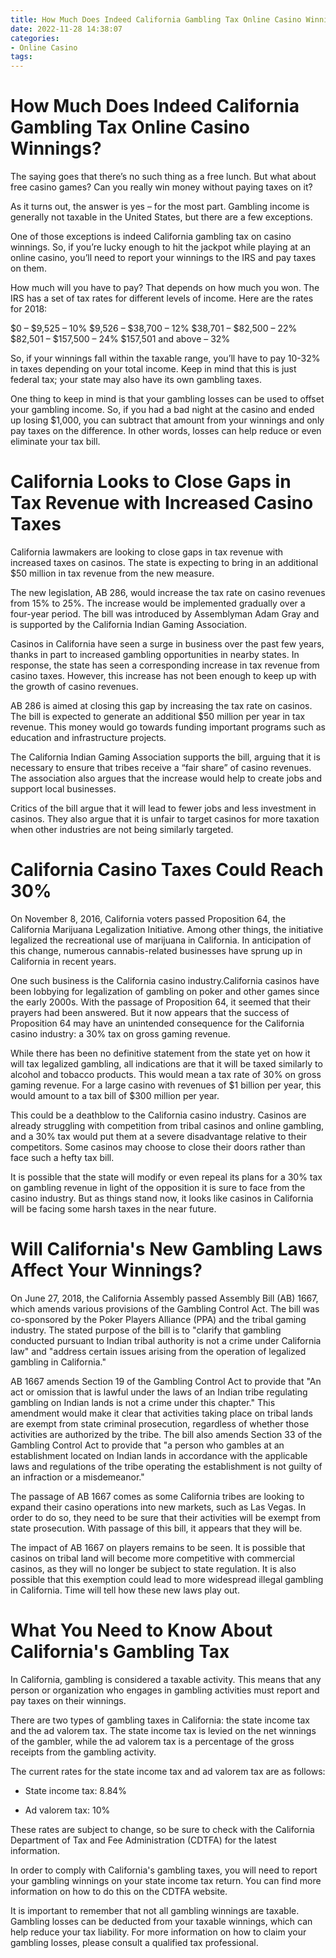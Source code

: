 ```yaml
---
title: How Much Does Indeed California Gambling Tax Online Casino Winnings
date: 2022-11-28 14:38:07
categories:
- Online Casino
tags:
---
```



#  How Much Does Indeed California Gambling Tax Online Casino Winnings?

The saying goes that there’s no such thing as a free lunch. But what about free casino games? Can you really win money without paying taxes on it?

As it turns out, the answer is yes – for the most part. Gambling income is generally not taxable in the United States, but there are a few exceptions.

One of those exceptions is indeed California gambling tax on casino winnings. So, if you’re lucky enough to hit the jackpot while playing at an online casino, you’ll need to report your winnings to the IRS and pay taxes on them.

How much will you have to pay? That depends on how much you won. The IRS has a set of tax rates for different levels of income. Here are the rates for 2018:

$0 – $9,525 – 10%
 $9,526 – $38,700 – 12% $38,701 – $82,500 – 22% $82,501 – $157,500 – 24% $157,501 and above – 32%

So, if your winnings fall within the taxable range, you’ll have to pay 10-32% in taxes depending on your total income. Keep in mind that this is just federal tax; your state may also have its own gambling taxes.

One thing to keep in mind is that your gambling losses can be used to offset your gambling income. So, if you had a bad night at the casino and ended up losing $1,000, you can subtract that amount from your winnings and only pay taxes on the difference. In other words, losses can help reduce or even eliminate your tax bill.

#  California Looks to Close Gaps in Tax Revenue with Increased Casino Taxes

California lawmakers are looking to close gaps in tax revenue with increased taxes on casinos. The state is expecting to bring in an additional $50 million in tax revenue from the new measure.

The new legislation, AB 286, would increase the tax rate on casino revenues from 15% to 25%. The increase would be implemented gradually over a four-year period. The bill was introduced by Assemblyman Adam Gray and is supported by the California Indian Gaming Association.

Casinos in California have seen a surge in business over the past few years, thanks in part to increased gambling opportunities in nearby states. In response, the state has seen a corresponding increase in tax revenue from casino taxes. However, this increase has not been enough to keep up with the growth of casino revenues.

AB 286 is aimed at closing this gap by increasing the tax rate on casinos. The bill is expected to generate an additional $50 million per year in tax revenue. This money would go towards funding important programs such as education and infrastructure projects.

The California Indian Gaming Association supports the bill, arguing that it is necessary to ensure that tribes receive a “fair share” of casino revenues. The association also argues that the increase would help to create jobs and support local businesses.

Critics of the bill argue that it will lead to fewer jobs and less investment in casinos. They also argue that it is unfair to target casinos for more taxation when other industries are not being similarly targeted.

#  California Casino Taxes Could Reach 30%

On November 8, 2016, California voters passed Proposition 64, the California Marijuana Legalization Initiative. Among other things, the initiative legalized the recreational use of marijuana in California. In anticipation of this change, numerous cannabis-related businesses have sprung up in California in recent years.

One such business is the California casino industry.California casinos have been lobbying for legalization of gambling on poker and other games since the early 2000s. With the passage of Proposition 64, it seemed that their prayers had been answered. But it now appears that the success of Proposition 64 may have an unintended consequence for the California casino industry: a 30% tax on gross gaming revenue.

While there has been no definitive statement from the state yet on how it will tax legalized gambling, all indications are that it will be taxed similarly to alcohol and tobacco products. This would mean a tax rate of 30% on gross gaming revenue. For a large casino with revenues of $1 billion per year, this would amount to a tax bill of $300 million per year.

This could be a deathblow to the California casino industry. Casinos are already struggling with competition from tribal casinos and online gambling, and a 30% tax would put them at a severe disadvantage relative to their competitors. Some casinos may choose to close their doors rather than face such a hefty tax bill.

It is possible that the state will modify or even repeal its plans for a 30% tax on gambling revenue in light of the opposition it is sure to face from the casino industry. But as things stand now, it looks like casinos in California will be facing some harsh taxes in the near future.

#  Will California's New Gambling Laws Affect Your Winnings?

On June 27, 2018, the California Assembly passed Assembly Bill (AB) 1667, which amends various provisions of the Gambling Control Act. The bill was co-sponsored by the Poker Players Alliance (PPA) and the tribal gaming industry. The stated purpose of the bill is to "clarify that gambling conducted pursuant to Indian tribal authority is not a crime under California law" and "address certain issues arising from the operation of legalized gambling in California."

AB 1667 amends Section 19 of the Gambling Control Act to provide that "An act or omission that is lawful under the laws of an Indian tribe regulating gambling on Indian lands is not a crime under this chapter." This amendment would make it clear that activities taking place on tribal lands are exempt from state criminal prosecution, regardless of whether those activities are authorized by the tribe. The bill also amends Section 33 of the Gambling Control Act to provide that "a person who gambles at an establishment located on Indian lands in accordance with the applicable laws and regulations of the tribe operating the establishment is not guilty of an infraction or a misdemeanor."

The passage of AB 1667 comes as some California tribes are looking to expand their casino operations into new markets, such as Las Vegas. In order to do so, they need to be sure that their activities will be exempt from state prosecution. With passage of this bill, it appears that they will be.

The impact of AB 1667 on players remains to be seen. It is possible that casinos on tribal land will become more competitive with commercial casinos, as they will no longer be subject to state regulation. It is also possible that this exemption could lead to more widespread illegal gambling in California. Time will tell how these new laws play out.

#  What You Need to Know About California's Gambling Tax

In California, gambling is considered a taxable activity. This means that any person or organization who engages in gambling activities must report and pay taxes on their winnings.

There are two types of gambling taxes in California: the state income tax and the ad valorem tax. The state income tax is levied on the net winnings of the gambler, while the ad valorem tax is a percentage of the gross receipts from the gambling activity.

The current rates for the state income tax and ad valorem tax are as follows:

* State income tax: 8.84%

* Ad valorem tax: 10%

These rates are subject to change, so be sure to check with the California Department of Tax and Fee Administration (CDTFA) for the latest information.

In order to comply with California's gambling taxes, you will need to report your gambling winnings on your state income tax return. You can find more information on how to do this on the CDTFA website.

It is important to remember that not all gambling winnings are taxable. Gambling losses can be deducted from your taxable winnings, which can help reduce your tax liability. For more information on how to claim your gambling losses, please consult a qualified tax professional.